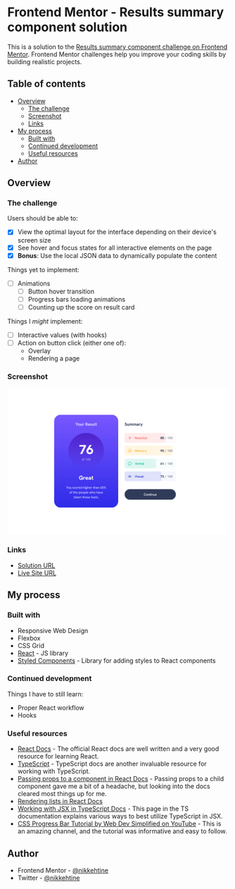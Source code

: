 # Frontend Mentor - Results summary component solution

This is a solution to the [Results summary component challenge on Frontend Mentor](https://www.frontendmentor.io/challenges/results-summary-component-CE_K6s0maV). Frontend Mentor challenges help you improve your coding skills by building realistic projects.

## Table of contents

-   [Overview](#overview)
    -   [The challenge](#the-challenge)
    -   [Screenshot](#screenshot)
    -   [Links](#links)
-   [My process](#my-process)
    -   [Built with](#built-with)
    -   [Continued development](#continued-development)
    -   [Useful resources](#useful-resources)
-   [Author](#author)

## Overview

### The challenge

Users should be able to:

-   [x] View the optimal layout for the interface depending on their device's screen size
-   [x] See hover and focus states for all interactive elements on the page
-   [x] **Bonus**: Use the local JSON data to dynamically populate the content

Things yet to implement:

-   [ ] Animations
    -   [ ] Button hover transition
    -   [ ] Progress bars loading animations
    -   [ ] Counting up the score on result card

Things I _might_ implement:

-   [ ] Interactive values (with hooks)
-   [ ] Action on button click (either one of):
    -   Overlay
    -   Rendering a page

### Screenshot

![Screenshot of the completed page](./screenshot.png)

### Links

-   [Solution URL](https://www.frontendmentor.io/solutions/results-summary-component-with-progress-bars-and-automatic-values-YLcY0oQhEw)
-   [Live Site URL](https://nikkehtine-fm.github.io/results-summary-component/)

## My process

### Built with

-   Responsive Web Design
-   Flexbox
-   CSS Grid
-   [React](https://react.dev/) - JS library
-   [Styled Components](https://styled-components.com/) - Library for adding styles to React components

### Continued development

Things I have to still learn:

-   Proper React workflow
-   Hooks

### Useful resources

-   [React Docs](https://react.dev/learn/passing-props-to-a-component) - The official React docs are well written and a very good resource for learning React.
-   [TypeScript](https://www.typescriptlang.org/docs/) - TypeScript docs are another invaluable resource for working with TypeScript.
-   [Passing props to a component in React Docs](https://react.dev/learn/passing-props-to-a-component) - Passing props to a child component gave me a bit of a headache, but looking into the docs cleared most things up for me.
-   [Rendering lists in React Docs](https://react.dev/learn/rendering-lists)
-   [Working with JSX in TypeScript Docs](https://www.typescriptlang.org/docs/handbook/jsx.html) - This page in the TS documentation explains various ways to best utilize TypeScript in JSX.
-   [CSS Progress Bar Tutorial by Web Dev Simplified on YouTube](https://www.youtube.com/watch?v=basf1lH1H-E) - This is an amazing channel, and the tutorial was informative and easy to follow.

## Author

-   Frontend Mentor - [@nikkehtine](https://www.frontendmentor.io/profile/nikkehtine)
-   Twitter - [@nikkehtine](https://twitter.com/nikkehtine)
